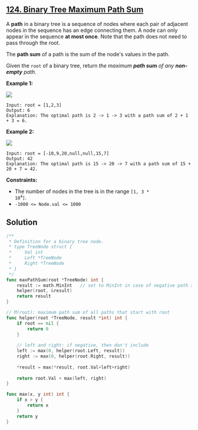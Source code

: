 ## [124. Binary Tree Maximum Path Sum](https://leetcode.com/problems/binary-tree-maximum-path-sum/)


A **path** in a binary tree is a sequence of nodes where each pair of adjacent nodes in the sequence has an edge connecting them. A node can only appear in the sequence **at most once**. Note that the path does not need to pass through the root.

The **path sum** of a path is the sum of the node's values in the path.

Given the `root` of a binary tree, return _the maximum **path sum** of any **non-empty** path_.

**Example 1:**

![](https://assets.leetcode.com/uploads/2020/10/13/exx1.jpg)

```
Input: root = [1,2,3]
Output: 6
Explanation: The optimal path is 2 -> 1 -> 3 with a path sum of 2 + 1 + 3 = 6.
```

**Example 2:**

![](https://assets.leetcode.com/uploads/2020/10/13/exx2.jpg)

```
Input: root = [-10,9,20,null,null,15,7]
Output: 42
Explanation: The optimal path is 15 -> 20 -> 7 with a path sum of 15 + 20 + 7 = 42.
```

**Constraints:**

*   The number of nodes in the tree is in the range <code>[1, 3 * 10<sup>4</sup>]</code>.
*   `-1000 <= Node.val <= 1000`



## Solution

```go
/**
 * Definition for a binary tree node.
 * type TreeNode struct {
 *     Val int
 *     Left *TreeNode
 *     Right *TreeNode
 * }
 */
func maxPathSum(root *TreeNode) int {
    result := math.MinInt   // set to MinInt in case of negative path sum
    helper(root, &result)
    return result
}

// M(root): maximum path sum of all paths that start with root
func helper(root *TreeNode, result *int) int {
    if root == nil {
        return 0
    }
    
    // left and right: if negative, then don't include
    left := max(0, helper(root.Left, result))
    right := max(0, helper(root.Right, result))
    
    *result = max(*result, root.Val+left+right)
    
    return root.Val + max(left, right)
}

func max(x, y int) int {
    if x > y {
        return x
    }
    return y
}
```